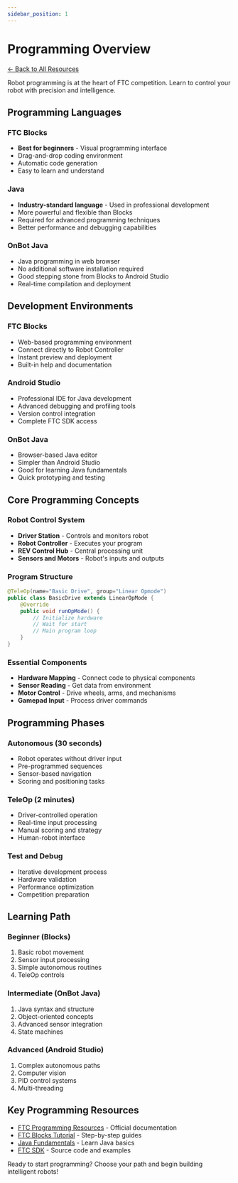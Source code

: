```yaml
---
sidebar_position: 1
---
```


# Programming Overview

<div style={{marginBottom: '1rem'}}>
  <a href="../intro" className="button button--secondary button--sm">← Back to All Resources</a>
</div>

Robot programming is at the heart of FTC competition. Learn to control your robot with precision and intelligence.

## Programming Languages

### FTC Blocks
- **Best for beginners** - Visual programming interface
- Drag-and-drop coding environment
- Automatic code generation
- Easy to learn and understand

### Java
- **Industry-standard language** - Used in professional development
- More powerful and flexible than Blocks
- Required for advanced programming techniques
- Better performance and debugging capabilities

### OnBot Java
- Java programming in web browser
- No additional software installation required
- Good stepping stone from Blocks to Android Studio
- Real-time compilation and deployment

## Development Environments

### FTC Blocks
- Web-based programming environment
- Connect directly to Robot Controller
- Instant preview and deployment
- Built-in help and documentation

### Android Studio
- Professional IDE for Java development
- Advanced debugging and profiling tools
- Version control integration
- Complete FTC SDK access

### OnBot Java
- Browser-based Java editor
- Simpler than Android Studio
- Good for learning Java fundamentals
- Quick prototyping and testing

## Core Programming Concepts

### Robot Control System
- **Driver Station** - Controls and monitors robot
- **Robot Controller** - Executes your program
- **REV Control Hub** - Central processing unit
- **Sensors and Motors** - Robot's inputs and outputs

### Program Structure
```java
@TeleOp(name="Basic Drive", group="Linear Opmode")
public class BasicDrive extends LinearOpMode {
    @Override
    public void runOpMode() {
        // Initialize hardware
        // Wait for start
        // Main program loop
    }
}
```

### Essential Components
- **Hardware Mapping** - Connect code to physical components
- **Sensor Reading** - Get data from environment
- **Motor Control** - Drive wheels, arms, and mechanisms
- **Gamepad Input** - Process driver commands

## Programming Phases

### Autonomous (30 seconds)
- Robot operates without driver input
- Pre-programmed sequences
- Sensor-based navigation
- Scoring and positioning tasks

### TeleOp (2 minutes)
- Driver-controlled operation
- Real-time input processing
- Manual scoring and strategy
- Human-robot interface

### Test and Debug
- Iterative development process
- Hardware validation
- Performance optimization
- Competition preparation

## Learning Path

### Beginner (Blocks)
1. Basic robot movement
2. Sensor input processing
3. Simple autonomous routines
4. TeleOp controls

### Intermediate (OnBot Java)
1. Java syntax and structure
2. Object-oriented concepts
3. Advanced sensor integration
4. State machines

### Advanced (Android Studio)
1. Complex autonomous paths
2. Computer vision
3. PID control systems
4. Multi-threading

## Key Programming Resources

- [FTC Programming Resources](https://ftc-docs.firstinspires.org/) - Official documentation
- [FTC Blocks Tutorial](https://github.com/FIRST-Tech-Challenge/FtcRobotController/wiki) - Step-by-step guides
- [Java Fundamentals](https://www.codecademy.com/learn/learn-java) - Learn Java basics
- [FTC SDK](https://github.com/FIRST-Tech-Challenge/FtcRobotController) - Source code and examples

Ready to start programming? Choose your path and begin building intelligent robots!